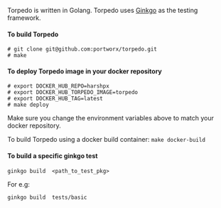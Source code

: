 Torpedo is written in Golang.
Torpedo uses [Ginkgo](https://github.com/onsi/ginkgo) as the testing framework.

#### To build Torpedo
```
# git clone git@github.com:portworx/torpedo.git
# make
```

#### To deploy Torpedo image in your docker repository
```
# export DOCKER_HUB_REPO=harshpx
# export DOCKER_HUB_TORPEDO_IMAGE=torpedo
# export DOCKER_HUB_TAG=latest
# make deploy
```

Make sure you change the environment variables above to match your docker repository.

To build Torpedo using a docker build container: `make docker-build`


#### To build a specific ginkgo test

```
ginkgo build  <path_to_test_pkg>
```

For e.g:
```
ginkgo build  tests/basic
```

